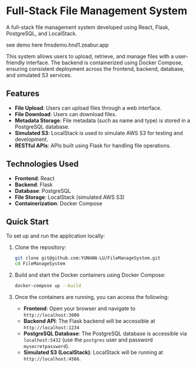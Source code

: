 # Full-Stack File Management System

A full-stack file management system developed using React, Flask, PostgreSQL, and LocalStack. 

see demo here fmsdemo.hnd1.zeabur.app

This system allows users to upload, retrieve, and manage files with a user-friendly interface. The backend is containerized using Docker Compose, ensuring consistent deployment across the frontend, backend, database, and simulated S3 services.

## Features

- **File Upload**: Users can upload files through a web interface.
- **File Download**: Users can download files.
- **Metadata Storage**: File metadata (such as name and type) is stored in a PostgreSQL database.
- **Simulated S3**: LocalStack is used to simulate AWS S3 for testing and development.
- **RESTful APIs**: APIs built using Flask for handling file operations.

## Technologies Used

- **Frontend**: React
- **Backend**: Flask
- **Database**: PostgreSQL
- **File Storage**: LocalStack (simulated AWS S3)
- **Containerization**: Docker Compose

## Quick Start

To set up and run the application locally:

1. Clone the repository:
    ```bash
    git clone git@github.com:YUNHAN-LU/FileManageSystem.git
    cd FileManageSystem
    ```

2. Build and start the Docker containers using Docker Compose:
    ```bash
    docker-compose up --build
    ```

3. Once the containers are running, you can access the following:

    - **Frontend**: Open your browser and navigate to `http://localhost:3000`
    - **Backend API**: The Flask backend will be accessible at `http://localhost:1234`
    - **PostgreSQL Database**: The PostgreSQL database is accessible via `localhost:5432` (use the `postgres` user and password `mysecretpassword`).
    - **Simulated S3 (LocalStack)**: LocalStack will be running at `http://localhost:4566`.


